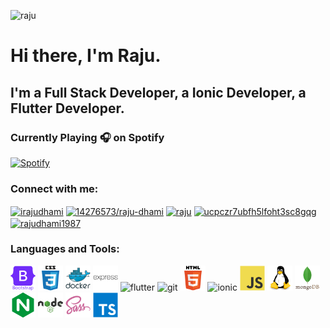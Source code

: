 <img src="https://komarev.com/ghpvc/?username=raju&label=Profile%20views&color=0e75b6&style=flat" alt="raju" /> </p>

# Hi there, I'm Raju.

## I'm a Full Stack Developer, a Ionic Developer, a Flutter Developer.

### Currently Playing 🎧 on Spotify
[![Spotify](https://novatorem-five-pearl.vercel.app/api/spotify)](https://open.spotify.com/user/ttfhfxss24s3y356dqg7ckliy)

### Connect with me:

<p align="left">
  <a href="https://linkedin.com/in/irajudhami" target="_blank"><img align="center" src="https://cdn.jsdelivr.net/npm/simple-icons@3.0.1/icons/linkedin.svg" alt="irajudhami" height="30" width="40" /></a>
    <a href="https://stackoverflow.com/users/14276573/raju-dhami" target="_blank"><img align="center" src="https://cdn.jsdelivr.net/npm/simple-icons@3.0.1/icons/stackoverflow.svg" alt="14276573/raju-dhami" height="30" width="40" /></a>
  <a href="https://dev.to/raju" target="_blank"><img align="center" src="https://cdn.jsdelivr.net/npm/simple-icons@3.0.1/icons/dev-dot-to.svg" alt="raju" height="30" width="40" /></a>
  <a href="https://www.youtube.com/c/ucpczr7ubfh5lfoht3sc8gqg" target="_blank"><img align="center" src="https://cdn.jsdelivr.net/npm/simple-icons@3.0.1/icons/youtube.svg" alt="ucpczr7ubfh5lfoht3sc8gqg" height="30" width="40" /></a>
    <a href="https://fb.com/rajudhami1987" target="_blank"><img align="center" src="https://cdn.jsdelivr.net/npm/simple-icons@3.0.1/icons/facebook.svg" alt="rajudhami1987" height="30" width="40" /></a>
</p>

### Languages and Tools:

<p align="left">
  <img src="https://raw.githubusercontent.com/devicons/devicon/master/icons/bootstrap/bootstrap-plain-wordmark.svg" alt="bootstrap" width="40" height="40"/>
  <img src="https://raw.githubusercontent.com/devicons/devicon/master/icons/css3/css3-original-wordmark.svg" alt="css3" width="40" height="40"/>
  <img src="https://raw.githubusercontent.com/devicons/devicon/master/icons/docker/docker-original-wordmark.svg" alt="docker" width="40" height="40"/>
  <img src="https://raw.githubusercontent.com/devicons/devicon/master/icons/express/express-original-wordmark.svg" alt="express" width="40" height="40"/>
  <img src="https://www.vectorlogo.zone/logos/flutterio/flutterio-icon.svg" alt="flutter" width="40" height="40"/>
  <img src="https://www.vectorlogo.zone/logos/git-scm/git-scm-icon.svg" alt="git" width="40" height="40"/>
  <img src="https://raw.githubusercontent.com/devicons/devicon/master/icons/html5/html5-original-wordmark.svg" alt="html5" width="40" height="40"/>
  <img src="https://upload.wikimedia.org/wikipedia/commons/d/d1/Ionic_Logo.svg" alt="ionic" width="40" height="40"/>
  <img src="https://raw.githubusercontent.com/devicons/devicon/master/icons/javascript/javascript-original.svg" alt="javascript" width="40" height="40"/>
  <img src="https://raw.githubusercontent.com/devicons/devicon/master/icons/linux/linux-original.svg" alt="linux" width="40" height="40"/>
  <img src="https://raw.githubusercontent.com/devicons/devicon/master/icons/mongodb/mongodb-original-wordmark.svg" alt="mongodb" width="40" height="40"/>
  <img src="https://raw.githubusercontent.com/devicons/devicon/master/icons/nginx/nginx-original.svg" alt="nginx" width="40" height="40"/>
  <img src="https://raw.githubusercontent.com/devicons/devicon/master/icons/nodejs/nodejs-original-wordmark.svg" alt="nodejs" width="40" height="40"/>
  <img src="https://raw.githubusercontent.com/devicons/devicon/master/icons/sass/sass-original.svg" alt="sass" width="40" height="40"/>
  <img src="https://raw.githubusercontent.com/devicons/devicon/master/icons/typescript/typescript-original.svg" alt="typescript" width="40" height="40"/>
</p>
